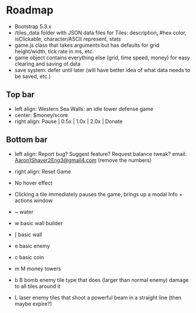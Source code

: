 # Roadmap

- Bootstrap 5.3.x
- /tiles_data folder with JSON data files for Tiles: description, #hex color, isClickable, character/ASCII represent, stats
- game.js class that takes arguments but has defaults for grid height/width, tick rate in ms, etc.
- game object contains everything else (grid, time speed, money) for easy clearing and saving of data
- save system: defer until later (will have better idea of what data needs to be saved, etc.)

## Top bar

- left align: Western Sea Walls: an idle tower defense game
- center: $money/score
- right align: Pause | 0.5x | 1.0x | 2.0x | Donate

## Bottom bar

- left align: Report bug? Suggest feature? Request balance tweak? email: Aaron1Shaver2Eng3@gmail4.com (remove the numbers)
- right align: Reset Game

- No hover effect
- Clicking a tile immediately pauses the game, brings up a modal Info + actions window

- ~ water
- w basic wall builder
- [ basic wall
- e basic enemy
- c basic coin
- m M money towers
- b B bomb enemy tile type that does (larger than normal enemy) damage to all tiles around it
- L laser enemy tiles that shoot a powerful beam in a straight line (then maybe expire?)

